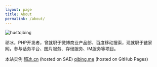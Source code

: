 ```yaml
---
layout: page
title: About
permalink: /about/
---
```


![hustqibing](http://tp4.sinaimg.cn/2344293595/180/5676643760/1)

祁冰，PHP开发者，曾就职于微博商业产品部、百度移动搜索，现就职于链家网，参与话务平台、图片服务、存储服务、IM服务等项目。

本站实例 [祁冰.cn](http://祁冰.cn/) (hosted on SAE)  [qibing.me](http://qibing.me/) (hosted on GitHub Pages)

